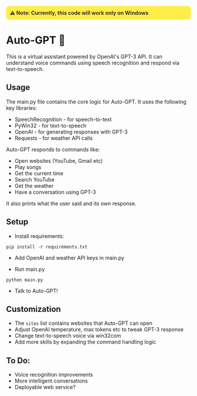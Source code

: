 <summary style="background-color: #ffed4a; color: #333; font-weight: bold; padding: 10px; border-radius: 8px;">⚠️ Note: Currently, this code will work only on Windows</summary>

# Auto-GPT 🤖

This is a virtual assistant powered by OpenAI's GPT-3 API. It can understand voice commands using speech recognition and respond via text-to-speech.

## Usage

The main.py file contains the core logic for Auto-GPT. It uses the following key libraries:

- SpeechRecognition - for speech-to-text 
- PyWin32 - for text-to-speech
- OpenAI - for generating responses with GPT-3
- Requests - for weather API calls

Auto-GPT responds to commands like:

- Open websites (YouTube, Gmail etc) 
- Play songs
- Get the current time
- Search YouTube
- Get the weather
- Have a conversation using GPT-3

It also prints what the user said and its own response.

## Setup

- Install requirements:

```
pip install -r requirements.txt
```

- Add OpenAI and weather API keys in main.py

- Run main.py

```
python main.py
```

- Talk to Auto-GPT!

## Customization

- The `sites` list contains websites that Auto-GPT can open 
- Adjust OpenAI temperature, max tokens etc to tweak GPT-3 response
- Change text-to-speech voice via win32com
- Add more skills by expanding the command handling logic

## To Do:

- Voice recognition improvements
- More intelligent conversations
- Deployable web service?
